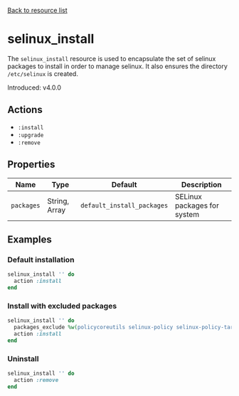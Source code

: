 [Back to resource list](../README.md#resources)

# selinux_install

The `selinux_install` resource is used to encapsulate the set of selinux packages to install in order to manage selinux. It also ensures the directory `/etc/selinux` is created.

Introduced: v4.0.0

## Actions

- `:install`
- `:upgrade`
- `:remove`

## Properties

| Name       | Type          | Default                    | Description                 |
| ---------- | ------------- | -------------------------- | --------------------------- |
| `packages` | String, Array | `default_install_packages` | SELinux packages for system |

## Examples


### Default installation

```ruby
selinux_install '' do
  action :install
end
```

### Install with excluded packages

```ruby
selinux_install '' do
  packages_exclude %w(policycoreutils selinux-policy selinux-policy-targeted )
  action :install
end
```

### Uninstall

```ruby
selinux_install '' do
  action :remove
end
```
